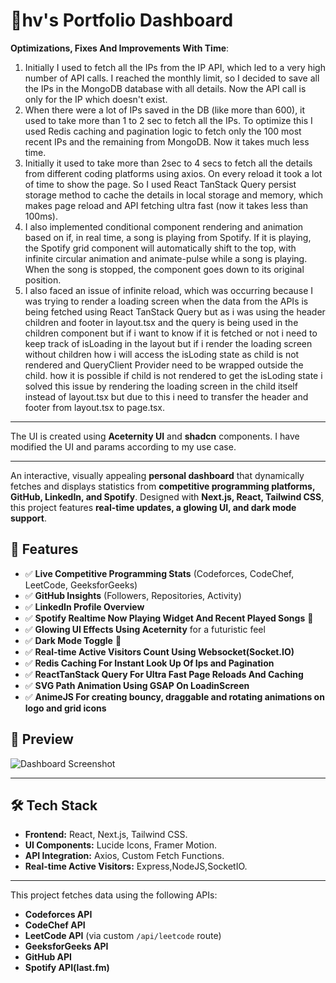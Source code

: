 # 🌟hv's Portfolio Dashboard  

**Optimizations, Fixes And Improvements With Time**:

1. Initially I used to fetch all the IPs from the IP API, which led to a very high number of API calls. I reached the monthly limit, so I decided to save all the IPs in the MongoDB database with all details. Now the API call is only for the IP which doesn't exist.
2. When there were a lot of IPs saved in the DB (like more than 600), it used to take more than 1 to 2 sec to fetch all the IPs. To optimize this I used Redis caching and pagination logic to fetch only the 100 most recent IPs and the remaining from MongoDB. Now it takes much less time.
3. Initially it used to take more than 2sec to 4 secs to fetch all the details from different coding platforms using axios. On every reload it took a lot of time to show the page. So I used React TanStack Query persist storage method to cache the details in local storage and memory, which makes page reload and API fetching ultra fast (now it takes less than 100ms).
4. I also implemented conditional component rendering and animation based on if, in real time, a song is playing from Spotify. If it is playing, the Spotify grid component will automatically shift to the top, with infinite circular animation and animate-pulse while a song is playing. When the song is stopped, the component goes down to its original position.
5. I also faced an issue of infinite reload, which was occurring because I was trying to render a loading screen when the data from the APIs is being fetched using React TanStack Query but as i was using the header children and footer in layout.tsx and the query is being used in the children component but if i want to know if it is fetched or not i need to keep track of isLoading in the layout but if i render the loading screen without children how i will access the isLoding state as child is not rendered and QueryClient Provider need to be wrapped outside the child. how it is possible if child is not rendered to get the isLoding state i solved this issue by rendering the loading screen in the child itself instead of layout.tsx but due to this i need to transfer the header and footer from layout.tsx to page.tsx.

---

The UI is created using **Aceternity UI** and **shadcn** components. I have modified the UI and params according to my use case.

---



An interactive, visually appealing **personal dashboard** that dynamically fetches and displays statistics from **competitive programming platforms, GitHub, LinkedIn, and Spotify**. Designed with **Next.js, React, Tailwind CSS**, this project features **real-time updates, a glowing UI, and dark mode support**.  

## 🚀 Features

- ✅ **Live Competitive Programming Stats** (Codeforces, CodeChef, LeetCode, GeeksforGeeks)  
- ✅ **GitHub Insights** (Followers, Repositories, Activity)  
- ✅ **LinkedIn Profile Overview**  
- ✅ **Spotify Realtime Now Playing Widget And Recent Played Songs** 🎵  
- ✅ **Glowing UI Effects Using Aceternity** for a futuristic feel  
- ✅ **Dark Mode Toggle** 🌙  
- ✅ **Real-time Active Visitors Count Using Websocket(Socket.IO)**  
- ✅ **Redis Caching For Instant Look Up Of Ips and Pagination**  
- ✅ **ReactTanStack Query For Ultra Fast Page Reloads And Caching**  
- ✅ **SVG Path Animation Using GSAP On LoadinScreen**  
- ✅ **AnimeJS For creating bouncy, draggable and rotating animations on logo and grid icons**


## 📸 Preview  

![Dashboard Screenshot](https://files.hvin.tech/hv-s-Portfolio-Dashboard.png)  

---

## 🛠️ Tech Stack  

- **Frontend:** React, Next.js, Tailwind CSS.  
- **UI Components:** Lucide Icons, Framer Motion.  
- **API Integration:** Axios, Custom Fetch Functions.
- **Real-time Active Visitors:** Express,NodeJS,SocketIO.

---

This project fetches data using the following APIs:

- **Codeforces API**  
- **CodeChef API**  
- **LeetCode API** (via custom `/api/leetcode` route)  
- **GeeksforGeeks API**  
- **GitHub API**  
- **Spotify API(last.fm)**  
